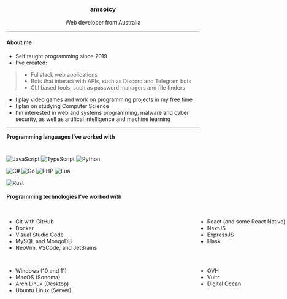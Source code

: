 <h3 align="center">amsoicy</h3>
<p align="center">Web developer from Australia</p>

<hr />

#### About me

- Self taught programming since 2019
- I've created:
> - Fullstack web applications
> - Bots that interact with APIs, such as Discord and Telegram bots
> - CLI based tools, such as password managers and file finders
- I play video games and work on programming projects in my free time
- I plan on studying Computer Science
- I'm interested in web and systems programming, malware and cyber security, as well as artifical intelligence and
machine learning

<hr />

<h4 style="margin: 0;">Programming languages I've worked with</h4>
<p style="color: white; opacity: 50%; font-size: 12px;">Ranked by experience</p>


![JavaScript](https://img.shields.io/badge/javascript-%23323330.svg?style=for-the-badge&logo=javascript&logoColor=%23F7DF1E)
![TypeScript](https://img.shields.io/badge/typescript-%23007ACC.svg?style=for-the-badge&logo=typescript&logoColor=white)
![Python](https://img.shields.io/badge/python-3670A0?style=for-the-badge&logo=python&logoColor=ffdd54)

![C#](https://img.shields.io/badge/c%23-%23239120.svg?style=for-the-badge&logo=csharp&logoColor=white)
![Go](https://img.shields.io/badge/go-%2300ADD8.svg?style=for-the-badge&logo=go&logoColor=white)
![PHP](https://img.shields.io/badge/php-%23777BB4.svg?style=for-the-badge&logo=php&logoColor=white)
![Lua](https://img.shields.io/badge/lua-%232C2D72.svg?style=for-the-badge&logo=lua&logoColor=white)

![Rust](https://img.shields.io/badge/rust-%23000000.svg?style=for-the-badge&logo=rust&logoColor=white)

<h4>Programming technologies I've worked with</h4>

<div style="display: flex; flex-direction: column">
    <div style="display: flex; flex-direction: row; gap:200px">
        <div style="min-width: 300px;">
            <p style="color: white; opacity: 50%; font-size: 12px; margin: 0;">Programming technologies and tools</p>
            <ul>
                <li>Git with GitHub</li>
                <li>Docker</li>
                <li>Visual Studio Code</li>
                <li>MySQL and MongoDB</li>
                <li>NeoVim, VSCode, and JetBrains</li>
            </ul>
        </div>
        <div style="min-width: 300px;">
            <p style="color: white; opacity: 50%; font-size: 12px; margin: 0;">Web development frameworks and tools</p>
            <ul>
                <li>React (and some React Native)</li>
                <li>NextJS</li>
                <li>ExpressJS</li>
                <li>Flask</li>
            </ul>
        </div>
    </div>
    <div style="display: flex; flex-direction: row; gap:200px">
        <div style="min-width: 300px;">
            <p style="color: white; opacity: 50%; font-size: 12px; margin: 0;">Operating systems</p>
            <ul>
                <li>Windows (10 and 11)</li>
                <li>MacOS (Sonoma)</li>
                <li>Arch Linux (Desktop)</li>
                <li>Ubuntu Linux (Server)</li>
            </ul>
        </div>
        <div style="min-width: 300px;">
            <p style="color: white; opacity: 50%; font-size: 12px; margin: 0;">Hosting services</p>
            <ul>
                <li>OVH</li>
                <li>Vultr</li>
                <li>Digital Ocean</li>
            </ul>
        </div>
    </div>
</div>
